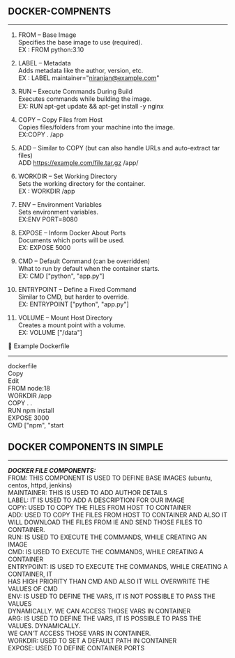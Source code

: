 ## DOCKER-COMPNENTS
*******************************
1. FROM – Base Image<br>
Specifies the base image to use (required).<br>
EX : FROM python:3.10<br>

2. LABEL – Metadata<br>
Adds metadata like the author, version, etc.<br>
EX : LABEL maintainer="niranjan@example.com"<br>

3. RUN – Execute Commands During Build<br>
Executes commands while building the image.<br>
EX: RUN apt-get update && apt-get install -y nginx<br>

4. COPY – Copy Files from Host<br>
Copies files/folders from your machine into the image.<br>
EX:COPY . /app<br>

5. ADD – Similar to COPY (but can also handle URLs and auto-extract tar files)<br>
ADD https://example.com/file.tar.gz /app/<br>

6. WORKDIR – Set Working Directory<br>
Sets the working directory for the container.<br>
EX : WORKDIR /app<br>

7. ENV – Environment Variables<br>
Sets environment variables.<br>
EX:ENV PORT=8080<br>

8. EXPOSE – Inform Docker About Ports<br>
Documents which ports will be used.<br>
EX: EXPOSE 5000<br>

9. CMD – Default Command (can be overridden)<br>
What to run by default when the container starts.<br>
EX: CMD ["python", "app.py"]<br>

10. ENTRYPOINT – Define a Fixed Command<br>
Similar to CMD, but harder to override.<br>
EX: ENTRYPOINT ["python", "app.py"]<br>

11. VOLUME – Mount Host Directory<br>
Creates a mount point with a volume.<br>
EX: VOLUME ["/data"]<br>

🔁 Example Dockerfile
_________________________

dockerfile<br>
Copy<br>
Edit<br>
FROM node:18<br>
WORKDIR /app<br>
COPY . .<br>
RUN npm install<br>
EXPOSE 3000<br>
CMD ["npm", "start<br>

## DOCKER COMPONENTS IN SIMPLE 
**********************************
***DOCKER FILE COMPONENTS:***<br>
FROM: THIS COMPONENT IS USED TO DEFINE BASE IMAGES (ubuntu, centos, httpd, jenkins)<br>
MAINTAINER: THIS IS USED TO ADD AUTHOR DETAILS <br>
LABEL: IT IS USED TO ADD A DESCRIPTION FOR OUR IMAGE<br>
COPY: USED TO COPY THE FILES FROM HOST TO CONTAINER<br>
ADD: USED TO COPY THE FILES FROM HOST TO CONTAINER AND ALSO IT WILL DOWNLOAD THE FILES FROM IE AND SEND THOSE FILES TO CONTAINER.<br>
RUN: IS USED TO EXECUTE THE COMMANDS, WHILE CREATING AN IMAGE<br>
CMD: IS USED TO EXECUTE THE COMMANDS, WHILE CREATING A CONTAINER<br>
ENTRYPOINT: IS USED TO EXECUTE THE COMMANDS, WHILE CREATING A CONTAINER, IT <br>
HAS HIGH PRIORITY THAN CMD AND ALSO IT WILL OVERWRITE THE VALUES OF CMD<br>
ENV: IS USED TO DEFINE THE VARS, IT IS NOT POSSIBLE TO PASS THE VALUES <br>
DYNAMICALLY. WE CAN ACCESS THOSE VARS IN CONTAINER<br>
ARG: IS USED TO DEFINE THE VARS, IT IS POSSIBLE TO PASS THE VALUES. DYNAMICALLY. <br>
WE CAN’T ACCESS THOSE VARS IN CONTAINER.<br>
WORKDIR: USED TO SET A DEFAULT PATH IN CONTAINER<br>
EXPOSE: USED TO DEFINE CONTAINER PORTS<br>

